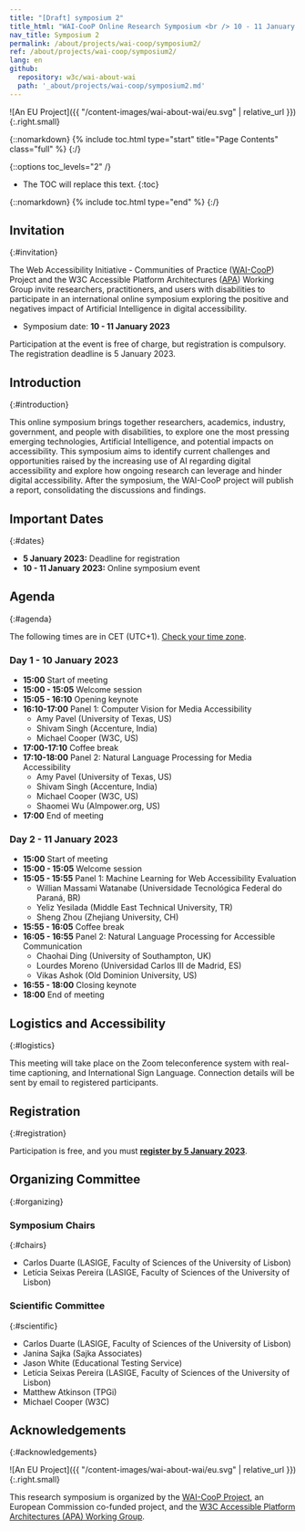 ```yaml
---
title: "[Draft] symposium 2"
title_html: "WAI-CooP Online Research Symposium <br /> 10 - 11 January 2023"
nav_title: Symposium 2
permalink: /about/projects/wai-coop/symposium2/
ref: /about/projects/wai-coop/symposium2/
lang: en
github:
  repository: w3c/wai-about-wai
  path: '_about/projects/wai-coop/symposium2.md'
---
```


![An EU Project]({{ "/content-images/wai-about-wai/eu.svg" | relative_url }}){:.right.small}

{::nomarkdown}
{% include toc.html type="start" title="Page Contents" class="full" %}
{:/}

{::options toc_levels="2" /}

-   The TOC will replace this text.
{:toc}


{::nomarkdown}
{% include toc.html type="end" %}
{:/}

## Invitation
{:#invitation}

The Web Accessibility Initiative - Communities of Practice ([WAI-CooP](https://www.w3.org/WAI/about/projects/wai-coop/)) Project and the W3C Accessible Platform Architectures ([APA](https://www.w3.org/WAI/APA/)) Working Group invite researchers, practitioners, and users with disabilities to participate in an international online symposium exploring the positive and negatives impact of Artificial Intelligence in digital accessibility.

- Symposium date: **10 - 11 January 2023**


Participation at the event is free of charge, but registration is compulsory. The registration deadline is 5 January 2023.

## Introduction
{:#introduction}

This online symposium brings together researchers, academics, industry, government, and people with disabilities, to explore one the most pressing emerging technologies, Artificial Intelligence, and potential impacts on accessibility. This symposium aims to identify current challenges and opportunities raised by the increasing use of AI regarding digital accessibility and explore how ongoing research can leverage and hinder digital accessibility.
After the symposium, the WAI-CooP project will publish a report, consolidating the discussions and findings.


## Important Dates
{:#dates}

-	**5 January 2023:** Deadline for registration
-	**10 - 11 January 2023:** Online symposium event

## Agenda
{:#agenda}

The following times are in CET (UTC+1). [Check your time zone](https://www.timeanddate.com/worldclock/fixedtime.html?msg=WAI-CooP+Online+Research+Symposium&iso=20230110T15&p1=195&ah=3).
### Day 1 - 10 January 2023
-   **15:00** Start of meeting
-   **15:00 - 15:05** Welcome session
-   **15:05 - 16:10** Opening keynote 
-   **16:10-17:00** Panel 1: Computer Vision for Media Accessibility
    - Amy Pavel (University of Texas, US)
    - Shivam Singh (Accenture, India)
    - Michael Cooper (W3C, US)
-   **17:00-17:10** Coffee break
-   **17:10-18:00** Panel 2: Natural Language Processing for Media Accessibility
    - Amy Pavel (University of Texas, US)
    - Shivam Singh (Accenture, India)
    - Michael Cooper (W3C, US)
    - Shaomei Wu (AImpower.org, US)
-   **17:00** End of meeting

### Day 2 - 11 January 2023
-   **15:00** Start of meeting
-   **15:00 - 15:05** Welcome session
-   **15:05 - 15:55** Panel 1: Machine Learning for Web Accessibility Evaluation 
    - Willian Massami Watanabe (Universidade Tecnológica Federal do Paraná, BR)
    - Yeliz Yesilada (Middle East Technical University, TR)
    - Sheng Zhou (Zhejiang University, CH)
-   **15:55 - 16:05** Coffee break
-   **16:05 - 16:55** Panel 2: Natural Language Processing for Accessible Communication
    - Chaohai Ding (University of Southampton, UK)
    - Lourdes Moreno (Universidad Carlos III de Madrid, ES)
    - Vikas Ashok (Old Dominion University, US)
-   **16:55 - 18:00** Closing keynote
-   **18:00** End of meeting

## Logistics and Accessibility
{:#logistics}

This meeting will take place on the Zoom teleconference system with real-time captioning, and International Sign Language. Connection details will be sent by email to registered participants.

## Registration
{:#registration}

Participation is free, and you must **[register by 5 January 2023]()**.


## Organizing Committee 
{:#organizing}

### Symposium Chairs
{:#chairs}

- Carlos Duarte (LASIGE, Faculty of Sciences of the University of Lisbon)
- Letícia Seixas Pereira (LASIGE, Faculty of Sciences of the University of Lisbon)

### Scientific Committee
{:#scientific}

- Carlos Duarte (LASIGE, Faculty of Sciences of the University of Lisbon)
- Janina Sajka (Sajka Associates)
- Jason White (Educational Testing Service)
- Letícia Seixas Pereira (LASIGE, Faculty of Sciences of the University of Lisbon)
- Matthew Atkinson (TPGi)
- Michael Cooper (W3C)

<!---
- Becky Gibson (Ultimate Kronos Group)
- Joshue O'Connor (W3C/WAI)
- Scott Hollier (University of South Australia)
--->


## Acknowledgements
{:#acknowledgements}


![An EU Project]({{ "/content-images/wai-about-wai/eu.svg" | relative_url }}){:.right.small}

This research symposium is organized by the [WAI-CooP Project](https://www.w3.org/WAI/about/projects/wai-coop/), an European Commission co-funded project, and the [W3C Accessible Platform Architectures (APA) Working Group](https://www.w3.org/WAI/APA/).
